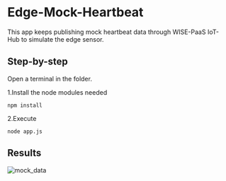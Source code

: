 # Edge-Mock-Heartbeat

This app keeps publishing mock heartbeat data through WISE-PaaS IoT-Hub to simulate the edge sensor.

## Step-by-step
Open a terminal in the folder.

1.Install the node modules needed

    npm install
    
2.Execute

    node app.js
    
## Results

![mock_data](https://imgur.com/sGloM8g)
